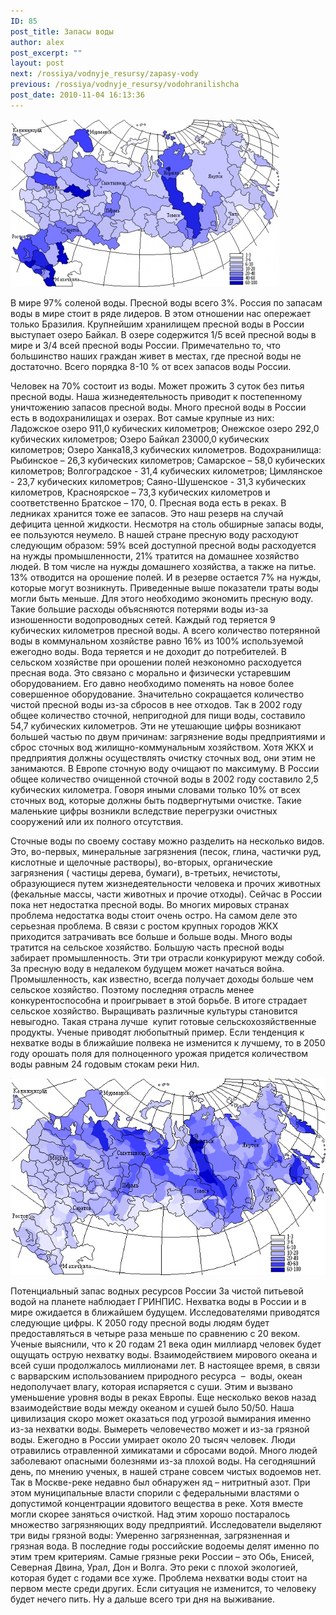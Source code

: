 ```yaml
---
ID: 85
post_title: Запасы воды
author: alex
post_excerpt: ""
layout: post
next: /rossiya/vodnyje_resursy/zapasy-vody
previous: /rossiya/vodnyje_resursy/vodohranilishcha
post_date: 2010-11-04 16:13:36
---
```


 

![](/img/book/583.jpg)

В мире 97% соленой воды. Пресной воды всего 3%. Россия по запасам воды в мире стоит в ряде лидеров. В этом отношении нас опережает только Бразилия. Крупнейшим хранилищем пресной воды в России выступает озеро Байкал. В озере содержится 1/5 всей пресной воды в мире и 3/4 всей пресной воды России. Примечательно то, что большинство наших граждан живет в местах, где пресной воды не достаточно. Всего порядка 8-10 % от всех запасов воды России. 
  
Человек на 70% состоит из воды. Может прожить 3 суток без питья пресной воды. Наша жизнедеятельность приводит к постепенному уничтожению запасов пресной воды. Много пресной воды в России есть в водохранилищах и озерах. Вот самые крупные из них: Ладожское озеро 911,0 кубических километров; Онежское озеро 292,0 кубических километров; Озеро Байкал 23000,0 кубических километров; Озеро Ханка18,3 кубических километров. Водохранилища: Рыбинское – 26,3 кубических километров; Самарское – 58,0 кубических километров; Волгоградское - 31,4 кубических километров; Цимлянское - 23,7 кубических километров; Саяно-Шушенское - 31,3 кубических километров, Красноярское – 73,3 кубических километров и соответственно Братское – 170, 0. Пресная вода есть в реках. В ледниках хранится тоже ее запасов. Это наш резерв на случай дефицита ценной жидкости.
Несмотря на столь обширные запасы воды, ее пользуются неумело. В нашей стране пресную воду расходуют следующим образом: 59% всей доступной пресной воды расходуется на нужды промышленности, 21% тратится на домашнее хозяйство людей. В том числе на нужды домашнего хозяйства, а также на питье. 13% отводится на орошение полей. И в резерве остается 7% на нужды, которые могут возникнуть.
Приведенные выше показатели траты воды могли быть меньше. Для этого необходимо экономить пресную воду. Такие большие расходы объясняются потерями воды из-за изношенности водопроводных сетей. Каждый год теряется 9 кубических километров пресной воды. А всего количество потерянной воды в коммунальном хозяйстве равно 16% из 100% используемой ежегодно воды. Вода теряется и не доходит до потребителей. В сельском хозяйстве при орошении полей неэкономно расходуется пресная вода. Это связано с морально и физически устаревшим оборудованием. Его давно необходимо поменять на новое более совершенное оборудование. Значительно сокращается количество чистой пресной воды из-за сбросов в нее отходов. Так в 2002 году общее количество сточной, непригодной для пищи воды, составило 54,7 кубических километров. Эти не утешающие цифры возникают большей частью по двум причинам: загрязнение воды предприятиями и сброс сточных вод жилищно-коммунальным хозяйством. Хотя ЖКХ и предприятия должны осуществлять очистку сточных вод, они этим не занимаются. В Европе сточную воду очищают по максимуму. В России общее количество очищенной сточной воды в 2002 году составило 2,5 кубических километра. Говоря иными словами только 10% от всех сточных вод, которые должны быть подвергнутыми очистке. Такие маленькие цифры возникли вследствие перегрузки очистных сооружений или их полного отсутствия. 
  
Сточные воды по своему составу можно разделить на несколько видов. Это, во-первых, минеральные загрязнения (песок, глина, частички руд, кислотные и щелочные растворы), во-вторых, органические загрязнения ( частицы дерева, бумаги), в-третьих, нечистоты, образующиеся путем жизнедеятельности человека и прочих животных (фекальные массы, части животных и прочие отходы).
Сейчас в России пока нет недостатка пресной воды. Во многих мировых странах проблема недостатка воды стоит очень остро. На самом деле это серьезная проблема. В связи с ростом крупных городов ЖКХ приходится затрачивать все больше и больше воды. Много воды тратится на сельское хозяйство. Большую часть пресной воды забирает промышленность. Эти три отрасли конкурируют между собой. За пресную воду в недалеком будущем может начаться война. Промышленность, как известно, всегда получает доходы больше чем сельское хозяйство. Поэтому последняя отрасль менее конкурентоспособна и проигрывает в этой борьбе. В итоге страдает сельское хозяйство. Выращивать различные культуры становится невыгодно. Такая страна лучше&nbsp; купит готовые сельскохозяйственные продукты. Ученые приводят любопытный пример. Если тенденция к нехватке воды в ближайшие полвека не изменится к лучшему, то в 2050 году орошать поля для полноценного урожая придется количеством воды равным 24 годовым стокам реки Нил. 


![](/img/text/vodn_resursi/zapasi_vodi_/2.jpg)

Потенциальный запас водных ресурсов России 
За чистой питьевой водой на планете наблюдает ГРИНПИС. Нехватка воды в России и в мире ожидается в ближайшем будущем. Исследователями приводятся следующие цифры. К 2050 году пресной воды людям будет предоставляться в четыре раза меньше по сравнению с 20 веком. Ученые выяснили, что к 20 годам 21 века один миллиард человек будет ощущать острую нехватку воды. Взаимодействием мирового океана и всей суши продолжалось миллионами лет. В настоящее время, в связи с варварским использованием природного ресурса&nbsp; –&nbsp; воды, океан недополучает влагу, которая испаряется с суши. Этим и вызвано уменьшение уровня воды в реках Европы. Еще несколько веков назад взаимодействие воды между океаном и сушей было 50/50. Наша цивилизация скоро может оказаться под угрозой вымирания именно из-за нехватки воды. Вымереть человечество может и из-за грязной воды. Ежегодно в России умирает около 20 тысяч человек. Люди отравились отравленной химикатами и сбросами водой. Много людей заболевают опасными болезнями из-за плохой воды. 
На сегодняшний день, по мнению ученых, в нашей стране совсем чистых водоемов нет. Так в Москве-реке недавно был обнаружен яд – нитритный азот. При этом муниципальные власти спорили с федеральными властями о допустимой концентрации ядовитого вещества в реке. Хотя вместе могли скорее заняться очисткой. Над этим хорошо постаралось множество загрязняющих воду предприятий. Исследователи выделяют три виды грязной воды: Умеренно загрязненная, загрязненная и грязная вода. В последние годы российские водоемы делят именно по этим трем критериям. Самые грязные реки России – это Обь, Енисей, Северная Двина, Урал, Дон и Волга. Это реки с плохой экологией, которая будет с годами все хуже.
Проблема нехватки воды стоит на первом месте среди других. Если ситуация не изменится, то человеку будет нечего пить. Ну а дальше всего три дня на выживание.